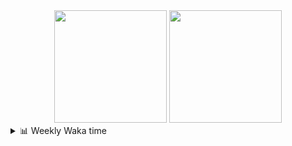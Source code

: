 <div align="center">
  <img height="180em" src="https://github-readme-stats-delta-three-96.vercel.app/api?username=Aucannot&theme=tokyonight&count_private=true&show_icons=true&include_all_commits=true&custom_title=GitHub_Stats"/>
  <img height="180em" src="https://github-readme-stats-delta-three-96.vercel.app/api/top-langs/?username=Aucannot&theme=tokyonight&layout=compact&hide=CMake,Makefile"/>
</div>

<details>
  <summary>📊 Weekly Waka time</summary>
  
  <!--START_SECTION:waka-->

```txt
Python   22 hrs 49 mins  █████████████████████▓░░░   86.59 %
C++      1 hr 47 mins    █▓░░░░░░░░░░░░░░░░░░░░░░░   06.81 %
Cuda     1 hr 37 mins    █▓░░░░░░░░░░░░░░░░░░░░░░░   06.16 %
Text     6 mins          ░░░░░░░░░░░░░░░░░░░░░░░░░   00.42 %
C        0 secs          ░░░░░░░░░░░░░░░░░░░░░░░░░   00.01 %
```

<!--END_SECTION:waka-->
